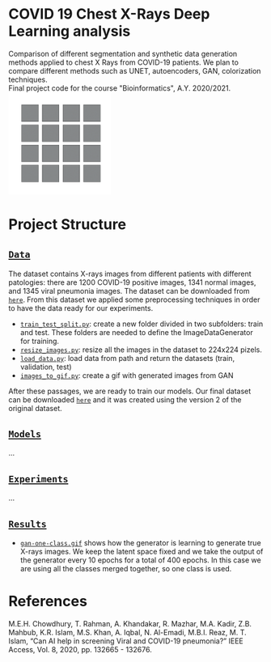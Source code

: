 # COVID 19 Chest X-Rays Deep Learning analysis
Comparison of different segmentation and synthetic data generation methods applied to chest X Rays from COVID-19 patients. We plan to compare different methods such as UNET, autoencoders, GAN, colorization techniques. \
Final project code for the course "Bioinformatics", A.Y. 2020/2021. \
<img src="https://raw.githubusercontent.com/Gialbo/COVID-Chest-X-Rays-Deep-Learning-analysis/main/results/gan-one-class.gif" width="40%">


# Project Structure

##  [`Data`](./data)
The dataset contains X-rays images from different patients with different patologies: there are 1200 COVID-19 positive images, 1341 normal images, and 1345 viral pneumonia images. The dataset can be downloaded from [`here`](https://www.kaggle.com/tawsifurrahman/covid19-radiography-database).
From this dataset we applied some preprocessing techniques in order to have the data ready for our experiments. 
* [`train_test_split.py`](./data/train_test_split.py): create a new folder divided in two subfolders: train and test. These folders are needed to define the ImageDataGenerator for training.
* [`resize_images.py`](./data/resize_images.py): resize all the images in the dataset to 224x224 pizels.
* [`load_data.py`](./data/load_data.py): load data from path and return the datasets (train, validation, test)
* [`images_to_gif.py`](./data/images_to_gif.py): create a gif with generated images from GAN 

After these passages, we are ready to train our models. Our final dataset can be downloaded [`here`](https://drive.google.com/drive/folders/1-7se3aMXMXtDF89ALV07pru3kELmWTTo?usp=sharing) and it was created using the version 2 of the original dataset.

## [`Models`](./models)
...

## [`Experiments`](./experiments)
...

## [`Results`](./results)
* [`gan-one-class.gif`](./results/gan-one-class.gif) shows how the generator is learning to generate true X-rays images. We keep the latent space fixed and we take the output of the generator every 10 epochs for a total of 400 epochs. In this case we are using all the classes merged together, so one class is used.



# References
M.E.H. Chowdhury, T. Rahman, A. Khandakar, R. Mazhar, M.A. Kadir, Z.B. Mahbub, K.R. Islam, M.S. Khan, A. Iqbal, N. Al-Emadi, M.B.I. Reaz, M. T. Islam, “Can AI help in screening Viral and COVID-19 pneumonia?” IEEE Access, Vol. 8, 2020, pp. 132665 - 132676.
